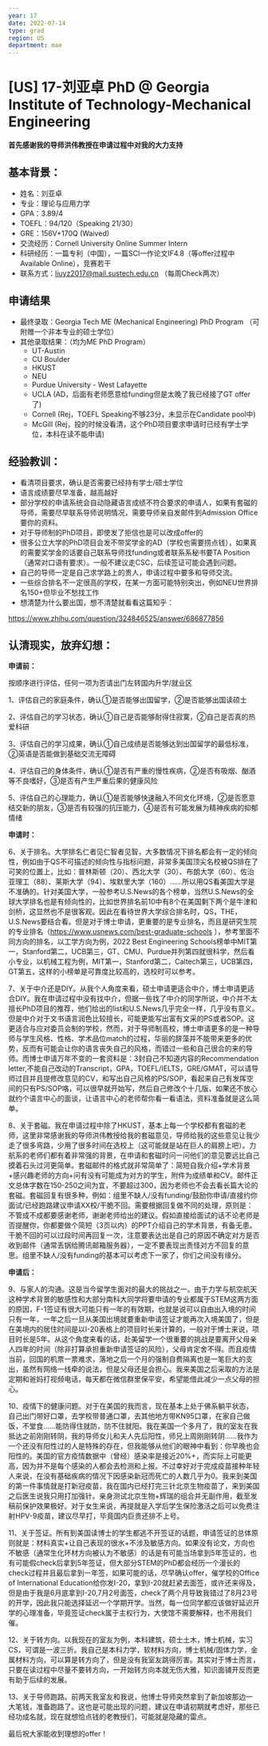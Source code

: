 ```yaml
---
year: 17
date: 2022-07-14
type: grad
region: US
department: mae
---
```


# [US] 17-刘亚卓 PhD @ Georgia Institute of Technology-Mechanical Engineering

**首先感谢我的导师洪伟教授在申请过程中对我的大力支持**

## 基本背景：

- 姓名：刘亚卓
- 专业：理论与应用力学
- GPA：3.89/4
- TOEFL：94/120（Speaking 21/30）
- GRE：156V+170Q (Waived)
- 交流经历：Cornell University Online Summer Intern
- 科研经历：一篇专利（中国），一篇SCI一作论文IF4.8（等offer过程中Available Online），竞赛若干
- 联系方式：[liuyz2017@mail.sustech.edu.cn](mailto:liuyz2017@mail.sustech.edu.cn) （每周Check两次）

## 申请结果

- 最终录取：Georgia Tech ME (Mechanical Engineering) PhD Program （可附赠一个非本专业的硕士学位）
- 其他录取结果：（均为ME PhD Program）
  - UT-Austin
  - CU Boulder
  - HKUST
  - NEU
  - Purdue University - West Lafayette
  - UCLA (AD，后面有老师愿意给funding但是太晚了我已经接了GT offer了)
  - Cornell (Rej，TOEFL Speaking不够23分，未显示在Candidate pool中)
  - McGill (Rej，投的时候没看清，这个PhD项目要求申请时已经有学士学位，本科在读不能申请)

## 经验教训：

- 看清项目要求，确认是否需要已经持有学士/硕士学位
- 语言成绩要尽早准备，越高越好
- 部分学校的申请系统会自动隐藏语言成绩不符合要求的申请人，如果有套磁的导师，需要尽早联系导师说明情况，需要导师亲自发邮件到Admission Office要你的资料。
- 对于导师制的PhD项目，即使发了拒信也是可以改成offer的
- 很多公立大学的PhD项目会发不带奖学金的AD（学校也需要捞点钱），如果真的需要奖学金的话要自己联系导师找funding或者联系系秘书要TA Position（通常对口语有要求）。一般不建议走CSC，后续签证可能会遇到问题。
- 自己的导师一定是自己求学路上的贵人，申请过程中要多和导师交流。
- 一些综合排名不一定很高的学校，在某一方面可能特别突出，例如NEU世界排名150+但毕业不愁找工作
- 想清楚为什么要出国，想不清楚就看看这篇知乎：

https://www.zhihu.com/question/324846525/answer/686877856

## 认清现实，放弃幻想：

**申请前：**

按顺序进行评估，任何一项为否请出门左转国内升学/就业区

1、评估自己的家庭条件，确认①是否能够出国留学，②是否能够出国读硕士

2、评估自己的学习状态，确认①自己是否能够耐得住寂寞，②自己是否真的热爱科研

3、评估自己的学习成果，确认①自己成绩是否能够达到出国留学的最低标准，②英语是否能做到基础交流无障碍

4、评估自己的身体条件，确认①是否有严重的慢性疾病，②是否有吸烟、酗酒等不良嗜好，③是否有产生严重后果的健康风险

5、评估自己的心理能力，确认①是否能够快速融入不同文化环境，②是否愿意结交新的朋友，③是否有较强的抗压能力，④是否有可能发展为精神疾病的抑郁情绪

**申请时：**

6、关于排名。大学排名仁者见仁智者见智，大多数情况下排名都会有一定的倾向性，例如由于QS不可描述的倾向性与指标问题，非常多美国顶尖名校被QS排在了可笑的位置上，比如：普林斯顿（20）、西北大学（30）、布朗大学（60）、佐治亚理工（88）、莱斯大学（94）、埃默里大学（160）……所以用QS看美国大学是不准确的。针对美国大学，一般参考U.S.News的各个榜单，当然U.S.News的全球大学排名也是有倾向性的，比如世界排名前10中有8个在美国剩下两个是牛津和剑桥，这显然也不是很客观。因此在看待世界大学综合排名时，QS，THE，U.S.News要结合看。但是对于博士申请，更重要的是专业排名，而且是研究生院的专业排名（https://www.usnews.com/best-graduate-schools ），参考里面不同方向的排名，以工学方向为例，2022 Best Engineering Schools榜单中MIT第一，Stanford第二，UCB第三，GT、CMU、Purdue并列第四就很科学，然后看小专业，以机械工程为例，MIT第一，Stanford第二，Caltech第三，UCB第四，GT第五，这样的小榜单是可靠度比较高的，选校时可以参考。

7、关于中介还是DIY。从我个人角度来看，硕士申请更适合中介，博士申请更适合DIY。我在申请过程中没有找中介，但据一些找了中介的同学所说，中介并不太擅长PhD项目的推荐，他们给出的list和U.S.News几乎完全一样，几乎没有意义。但是中介对于文书语言润色比较擅长，可能更能写出富有文采的PS或者SOP。这更适合与应对委员会制的学校，然而，对于导师制高校，博士申请更多的是一种导师与学生风格、性格、学术品位match的过程，华丽的辞藻并不能带来更多的优势，反而有可能会让你的语言丧失自己的风格，而错过一些和自己很合的来的导师。而博士申请万年不变的一套资料是：3封自己不知道内容的Recommendation letter,不能自己改动的Transcript，GPA，TOEFL/IELTS，GRE/GMAT，可以请导师过目并且提修改意见的CV，和写出自己风格的PS/SOP，看起来自己有发挥空间的只有PS/SOP咯，可以很早就开始写，然后自己修改个十几版，如果还不放心就约个语言中心的面谈，让语言中心的老师帮你看一看语法，资料准备就是这么简单。

8、关于套磁。我在申请过程中除了HKUST，基本上每一个学校都有套磁的老师，这里非常感谢我的导师洪伟教授给我的套磁意见，导师给我的这些意见让我少走了很多弯路，少用了很多时间在选校上（这可能就是站在巨人的肩膀上吧）。力航系的老师们都有着非常强的背景，在申请和套磁时问一问他们的意见要远比自己摸着石头过河更简单。套磁邮件的格式就非常简单了：简短自我介绍+学术背景+感兴趣老师的方向+问有没有可能成为对方的学生，附件为成绩单和CV。邮件正文总体字数在150-250之间为宜，不要超过300，因为老师也不会去看长篇大论的套磁。套磁回复有很多种，例如：组里不缺人/没有funding/鼓励你申请/直接约你面试/已经跑路建议申请XX校/干脆不回。需要根据回复做不同的处理，原则是：不管成不成都要感谢老师，谢谢老师给出的建议。假如直接给面试的话不论老师是否提醒你，你都要做个简短（3页以内）的PPT介绍自己的学术背景，有备无患。干脆不回的可以过段时间再回复一次，注意要表达出是自己的原因不确定对方是否收到邮件（通常丢锅给腾讯邮箱服务器），一定不要表现出责怪对方不回复的意思。组里不缺人/没有funding的基本可以考虑下一家了，你们之间没有缘分。

**申请后：**

9、与家人的沟通。这是当今留学生面对的最大的挑战之一。由于力学与航空航天这种学术背景的敏感性和大部分南科大同学将要申请的专业都属于STEM这两方面的原因，F-1签证有很大可能只有一年的有效期，也就是说可以自由出入境的时间只有一年，一年之后一旦从美国出境就要重新申请签证才能再次入境美国了，但是在美境内的居住时间是以I-20表格上的项目时长来计算的，一般对于博士来说，项目时长是5年。从这个角度来看的话，赴美留学一个很重要的挑战是要离开父母亲人四年的时间（除非打算承担重新申请签证的风险），父母肯定舍不得。而且疫情当前，回国的机票一票难求，落地之后一个月的强制自费隔离也是一笔巨大的支出，虽然有网络一线牵的说法，但是父母还是会担心。我来美国之后采取的方法是定期和爸妈打视频电话，每天都在微信群里保平安，希望能借此减少一点父母的担心。

10、疫情下的健康问题。对于在美国的我而言，现在基本上处于佛系躺平状态，自己出门带好口罩，去学校带普通口罩，去其他地方带KN95口罩，在家自己做饭，不堂食……能防得住就防，防不住就阳。我在美国一个多月了，我的室友在我抵达之前刚刚转阴，我的导师女儿和夫人先后阳性，师兄上周刚刚转阴……我作为一个还没有阳性过的人是特殊的存在，但我能够从他们的眼神中看到：你早晚也会阳性的。美国的官方疫情数据中（曾经）感染率是接近20%+，而实际上可能更高，因为并不是每个感染的人都会去检测和上报。不过幸好对于完成疫苗接种年轻人来说，在没有基础疾病的情况下因感染新冠而死亡的人数几乎为0。我来到美国的第一件事情就是打新冠疫苗，我在国内已经打完三针北京生物疫苗了，来到美国之后医生说我只用打加强针。亲身测试北京生物+辉瑞的组合并无副作用，截至发稿前保护效果极好。对于女生来说，再提就是入学后学生保险激活之后可以免费注射HPV-9疫苗，建议尽早打，毕竟国内巨贵还排不上号。

11、关于签证。所有到美国读博士的学生都逃不开签证的话题，申请签证的总体原则就是：材料真实+让自己表现的很水+不涉及敏感方向。如果没有论文，方向也不敏感（通常生化环材方向被认为不敏感）的话是有可能当场拿到5年签证的，也有可能假check后拿到5年签证，但大部分STEM的PhD都会经历一个漫长的check过程并且最后拿到一年签，如果可能的话，尽早确认offer，催学校的Office of International Education给你发I-20，拿到I-20就赶紧去面签，或许还来得及，但是由于我是6月底拿到I-20,7月2号面签，check了两个月导致我错过了8月23号的开学，因此我只能选择延迟一个学期开学。当然，每一位同学都应该做好延迟开学的心理准备，毕竟签证check属于主权行为，大使馆不需要解释，也不用我们催。

12、关于转方向。以我现在的室友为例，本科建筑，硕士土木，博士机械，实习CS，可谓是一波三折。我自己是本科力学，软材料方向，博士机械/固体力学，金属材料方向，可以算是转方向了，但是没有我室友跳得厉害。其实对于博士而言，只要在读过程中尽量不要转方向，一开始转方向本就无伤大雅，知识面铺开反而更有助于后续的发展。

13、关于导师跑路。前两天我室友和我说，他博士导师突然拿到了新加坡那边一大笔钱，准备跑路了。这也是可能出现的问题，建议在申请初期就考虑好，那些已经功成名就，现在就想恰点钱的老教授们，可能就是隐藏的雷点。

最后祝大家能收到理想的offer！
